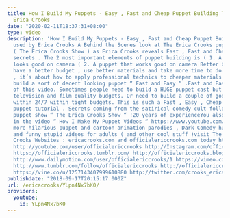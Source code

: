 ```yaml
---
title: How I Build My Puppets - Easy , Fast and Cheap Puppet Building Tips used by
  Erica Crooks
date: "2020-02-11T18:37:31+08:00"
type: video
description: 'How I Build My Puppets - Easy , Fast and Cheap Puppet Building Tips
  used by Erica Crooks A Behind the Scenes look at The Erica Crooks puppet workshop
  ( The Erica Crooks Show ) as Erica Crooks reveals East , Fast and Cheap Puppet making
  secrets . The 2 most important elements of puppet building is ( 1. A Puppet that
  looks good on camera ( 2. A puppet that works good on camera Better built puppets
  have a better budget , use better materials and take more time to do.In this video
  , it’s about how to apply professional technics to cheaper materials , and how to
  build a sort of decent looking puppet “ Fast and Easy “ .Fast and Easy is the highlight
  of this video. Sometimes people need to build a HUGE puppet cast but can’t afford
  television and film quality budgets. Or need to build a couple of good looking puppets
  within 24/7 within tight budgets. This is such a Fast , Easy , Cheap but good looking
  puppet tutorial . Secrets coming from the satirical comedy cult following Adult
  puppet show “ The Erica Crooks Show “ !20 years of experienceYou also might be interested
  in the video “ How I Make My Puppet Videos “ https://www.youtube.com/watch?v=H_9ohG3gWuMFor
  more hilarious puppet and cartoon animation parodies , Dark Comedy humor , satires
  and funny stupid videos for adults ( and other cool stuff )visit The Official Erica
  Crooks Websites : ericacrooks.com and officialericcrooks.com today http://facebook.com/officialericcrooks
  http://youtube.com/user/officialericcrooks http://Instagram.com/officialericcrooks/
  https://officialericcrooks.tumblr.com/ http://officialericcrooks.blogspot.com/ http://officialericcrooks.newgrounds.com/follow
  http://www.dailymotion.com/user/officialericcrooks/1 https://vimeo.com/officialericcrooks
  http://www.tumblr.com/follow/officialericcrooks http://officialericcrooks.newgrounds.com
  https://vine.co/u/1257143407999610880 http://twitter.com/crooks_erica'
publishdate: "2018-09-17T20:15:17.000Z"
url: /ericacrooks/YLpn4Nx7bK0/
providers:
  youtube:
    id: YLpn4Nx7bK0
---
```

